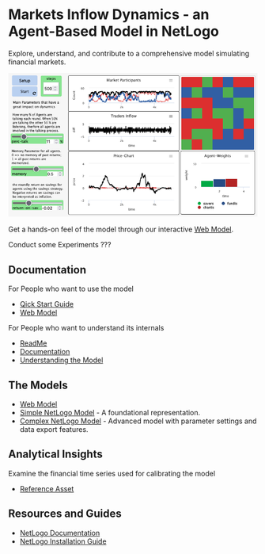 # Markets Inflow Dynamics - an Agent-Based Model in NetLogo

Explore, understand, and contribute to a comprehensive model simulating financial markets.

![Screenshot of the Web Model](Screenshot-WebModel.png)

Get a hands-on feel of the model through our interactive [Web Model](web-model.html). 

Conduct some Experiments ???

## Documentation

For People who want to use the model

- [Qick Start Guide](QuickStartGuide.md)
- [Web Model](web-model.html)

For People who want to understand its internals

- [ReadMe](ReadMe_doc.md)
- [Documentation](Documentation.md)
- [Understanding the Model]()

## The Models

- [Web Model](web-model.html)
- [Simple NetLogo Model](relative/path/to/simple/model.nlogo) - A foundational representation.
- [Complex NetLogo Model](relative/path/to/complex/model.nlogo) - Advanced model with parameter settings and data export features.

## Analytical Insights

Examine the financial time series used for calibrating the model

- [Reference Asset](Bitcoin-Timeseries)

## Resources and Guides

- [NetLogo Documentation](https://ccl.northwestern.edu/netlogo/docs/)
- [NetLogo Installation Guide](https://ccl.northwestern.edu/netlogo/download.shtml)
